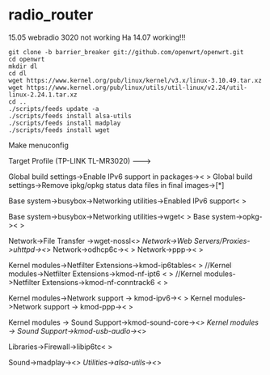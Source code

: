 # radio_router
15.05 webradio 3020 not working
На 14.07 working!!!
```
git clone -b barrier_breaker git://github.com/openwrt/openwrt.git
cd openwrt
mkdir dl
cd dl
wget https://www.kernel.org/pub/linux/kernel/v3.x/linux-3.10.49.tar.xz
wget https://www.kernel.org/pub/linux/utils/util-linux/v2.24/util-linux-2.24.1.tar.xz
cd ..
./scripts/feeds update -a
./scripts/feeds install alsa-utils 
./scripts/feeds install madplay 
./scripts/feeds install wget

```
Make menuconfig

Target Profile (TP-LINK TL-MR3020)  --->

Global build settings->Enable IPv6 support in packages->< >
Global build settings->Remove ipkg/opkg status data files in final images->[*]

Base system->busybox->Networking utilities->Enabled IPv6 support< >

Base system->busybox->Networking utilities->wget< >
Base system->opkg->< >

Network->File Transfer ->wget-nossl<*>
Network->Web Servers/Proxies->uhttpd-><*>
Network->odhcp6c->< >
Network->ppp->< >

Kernel modules->Netfilter Extensions->kmod-ip6tables< >
//Kernel modules->Netfilter Extensions->kmod-nf-ipt6 < >
//Kernel modules->Netfilter Extensions->kmod-nf-conntrack6 < >

Kernel modules->Network support -> kmod-ipv6->< >
Kernel modules->Network support -> kmod-ppp->< >

Kernel modules -> Sound Support->kmod-sound-core-><*>
Kernel modules -> Sound Support->kmod-usb-audio-><*>

Libraries->Firewall->libip6tc< >

Sound->madplay-><*>
Utilities->alsa-utils-><*>
